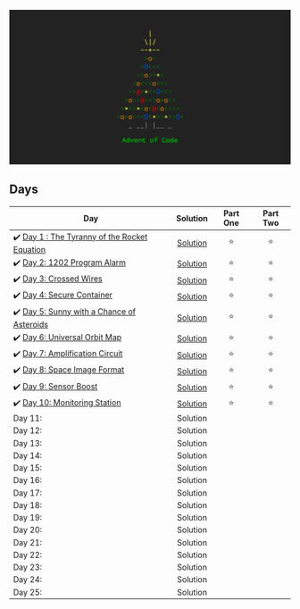![This is the time](aoc.png)

## Days

| Day | Solution | Part One | Part Two | 
|---|:---:|:---:|:---:|
|✔️ [Day 1 : The Tyranny of the Rocket Equation](https://adventofcode.com/2019/day/1) | [Solution](https://github.com/edsimon/adventOfCode2019/blob/master/src/day1.py) | ⭐️ | ⭐️ |
|✔️ [Day 2: 1202 Program Alarm](https://adventofcode.com/2019/day/2) | [Solution](https://github.com/edsimon/adventOfCode2019/blob/master/src/day2.py) | ⭐️ | ⭐️ |
|✔️ [Day 3: Crossed Wires](https://adventofcode.com/2019/day/3) | [Solution](https://github.com/edsimon/adventOfCode2019/blob/master/src/day03.py) | ⭐️ | ⭐ |
|✔️ [Day 4: Secure Container](https://adventofcode.com/2019/day/4) | [Solution](https://github.com/edsimon/adventOfCode2019/blob/master/src/day04.py) | ⭐ | ⭐ |
|✔️ [Day 5: Sunny with a Chance of Asteroids](https://adventofcode.com/2019/day/5) |  [Solution](https://github.com/edsimon/adventOfCode2019/blob/master/src/day05.py)  | ⭐ | ⭐ |
|✔️ [Day 6: Universal Orbit Map](https://adventofcode.com/2019/day/6) |  [Solution](https://github.com/edsimon/adventOfCode2019/blob/master/src/day06.py)  | ⭐ | ⭐ |
|✔️ [Day 7: Amplification Circuit](https://adventofcode.com/2019/day/7) |  [Solution](https://github.com/edsimon/adventOfCode2019/blob/master/src/day07.py)  | ⭐ | ⭐ |
|✔️ [Day 8: Space Image Format](https://adventofcode.com/2019/day/8) |  [Solution](https://github.com/edsimon/adventOfCode2019/blob/master/src/day08.py)  | ⭐ | ⭐ |
|✔️ [Day 9: Sensor Boost](https://adventofcode.com/2019/day/9) |  [Solution](https://github.com/edsimon/adventOfCode2019/blob/master/src/day09.py)  | ⭐ | ⭐ |
|✔️ [Day 10: Monitoring Station](https://adventofcode.com/2019/day/10) |  [Solution](https://github.com/edsimon/adventOfCode2019/blob/master/src/day10.py)  | ⭐ | ⭐ |
| Day 11: |  Solution  |  |  |
| Day 12: |  Solution  |  |  |
| Day 13: |  Solution  |  |  |
| Day 14: |  Solution  |  |  |
| Day 15: |  Solution  |  |  |
| Day 16: |  Solution  |  |  |
| Day 17: |  Solution  |  |  |
| Day 18: |  Solution  |  |  |
| Day 19: |  Solution  |  |  |
| Day 20: |  Solution  |  |  |
| Day 21: |  Solution  |  |  |
| Day 22: |  Solution  |  |  |
| Day 23: |  Solution  |  |  |
| Day 24: |  Solution  |  |  |
| Day 25: |  Solution  |  |  |

